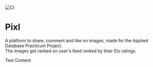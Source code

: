 ![CI](https://github.com/hritikgupta/Pixl/workflows/CI/badge.svg)

# Pixl

A platform to share, comment and like on images, made for the Applied Database Practicum Project. <br/>
The images get ranked on user's feed ranked by their Elo ratings. <br/>

Test Content
